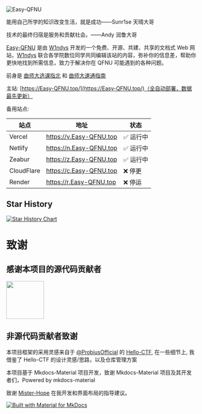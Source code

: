 <!-- [![Easy-QFNU](assets/image/image.png)](https://easy-qfnu.top) -->

![Easy-QFNU](https://socialify.git.ci/W1ndys/Easy-QFNU/image?description=1&font=Inter&forks=1&issues=1&language=1&logo=https%3A%2F%2Feasy-qfnu.top%2Fassets%2Flogo%2Ffavico.png&owner=1&pattern=Signal&pulls=1&stargazers=1&theme=Auto)

<!-- <center><h1>Easy-QFNU 官方文档</h1></center> -->

<!-- <div style="max-width: 100%; margin: 0 auto;">
    <img src="https://stats.deeptrain.net/repo/W1ndys/Easy-QFNU/?theme=light" alt="GitHub API Image" style="max-width: 100%; height: auto; display: block; margin: 0 auto;">
</div> -->

能用自己所学的知识改变生活，就是成功——Sunr1se 天晴大哥

技术的最终归宿是服务和贡献社会。——Andy 润鲁大哥

[Easy-QFNU](https://Easy-QFNU.top/) 是由 [W1ndys](https://w1ndys.top/) 开发的一个免费、开源、共建、共享的文档式 Web 网站，[W1ndys](https://w1ndys.top/) 联合各学院数位同学共同编辑该站的内容，弥补你的信息差，帮助你更快地找到所需信息，致力于解决你在 QFNU 可能遇到的各种问题。

前身是 [曲师大选课指北](https://blog.w1ndys.top/posts/216d9006/) 和 [曲师大速通指南](https://blog.w1ndys.top/posts/8f8bbaa8/)

主站: [https://Easy-QFNU.top/](https://Easy-QFNU.top/)（全自动部署，数据最先更新）

备用站点:

| 站点       | 地址                      | 状态      |
| ---------- | ------------------------- | --------- |
| Vercel     | <https://v.Easy-QFNU.top> | ✅ 运行中 |
| Netlify    | <https://n.Easy-QFNU.top> | ✅ 运行中 |
| Zeabur     | <https://z.Easy-QFNU.top> | ✅ 运行中 |
| CloudFlare | <https://c.Easy-QFNU.top> | ❌ 停更   |
| Render     | <https://r.Easy-QFNU.top> | ❌ 停运   |

## Star History

[![Star History Chart](https://api.star-history.com/svg?repos=W1ndys/Easy-QFNU&type=Date)](https://star-history.com/#W1ndys/Easy-QFNU&Date)

# 致谢

## 感谢本项目的源代码贡献者

<p align="left">
    <a href="https://github.com/W1ndys/Easy-QFNU/graphs/contributors">
        <img width="100" src="https://contrib.rocks/image?repo=W1ndys/Easy-QFNU" />
    </a>
</p>

## 非源代码贡献者致谢

本项目框架的采用灵感来自于 [@ProbiusOfficial](https://github.com/ProbiusOfficial/) 的 [Hello-CTF](https://github.com/ProbiusOfficial/Hello-CTF/), 在一些细节上, 我借鉴了 Hello-CTF 的设计灵感/思路，以及仓库管理方案

本项目基于 Mkdocs-Material 项目开发，致谢 Mkdocs-Material 项目及其开发者们，Powered by mkdocs-material

致谢 [Mister-Hope](https://github.com/Mister-Hope) 在我开发和界面布局的指导建议。

[![Built with Material for MkDocs](https://img.shields.io/badge/Material_for_MkDocs-526CFE?style=for-the-badge&logo=MaterialForMkDocs&logoColor=white)](https://squidfunk.github.io/mkdocs-material/)
